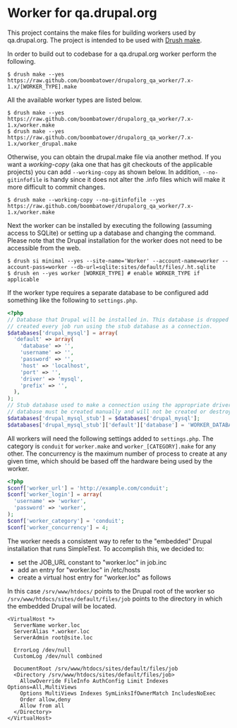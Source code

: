# Worker for qa.drupal.org

This project contains the make files for building workers used by qa.drupal.org. The project is intended to be used with [Drush make](http://drupal.org/project/drush).

In order to build out to codebase for a qa.drupal.org worker perform the following.

    $ drush make --yes https://raw.github.com/boombatower/drupalorg_qa_worker/7.x-1.x/[WORKER_TYPE].make

All the available worker types are listed below.

    $ drush make --yes https://raw.github.com/boombatower/drupalorg_qa_worker/7.x-1.x/worker.make
    $ drush make --yes https://raw.github.com/boombatower/drupalorg_qa_worker/7.x-1.x/worker_drupal.make

Otherwise, you can obtain the drupal.make file via another method. If you want a *working-copy* (aka one that has git checkouts of the applicable projects) you can add `--working-copy` as shown below. In addition, `--no-gitinfofile` is handy since it does not alter the .info files which will make it more difficult to commit changes.

    $ drush make --working-copy --no-gitinfofile --yes https://raw.github.com/boombatower/drupalorg_qa_worker/7.x-1.x/worker.make

Next the worker can be installed by executing the following (assuming access to SQLite) or setting up a database and changing the command. Please note that the Drupal installation for the worker does not need to be accessible from the web.

    $ drush si minimal --yes --site-name='Worker' --account-name=worker --account-pass=worker --db-url=sqlite:sites/default/files/.ht.sqlite
    $ drush en --yes worker [WORKER_TYPE] # enable WORKER_TYPE if applicable

If the worker type requires a separate database to be configured add something like the following to `settings.php`.

```php
<?php
// Database that Drupal will be installed in. This database is dropped and
// created every job run using the stub database as a connection.
$databases['drupal_mysql'] = array(
  'default' => array(
    'database' => '',
    'username' => '',
    'password' => '',
    'host' => 'localhost',
    'port' => '',
    'driver' => 'mysql',
    'prefix' => '',
  ),
);
// Stub database used to make a connection using the appropriate driver. This
// database must be created manually and will not be created or destroyed.
$databases['drupal_mysql_stub'] = $databases['drupal_mysql'];
$databases['drupal_mysql_stub']['default']['database'] = 'WORKER_DATABASE_STUB';
```

All workers will need the following settings added to `settings.php`. The category is `conduit` for `worker.make` and `worker_[CATEGORY].make` for any other. The concurrency is the maximum number of process to create at any given time, which should be based off the hardware being used by the worker.

```php
<?php
$conf['worker_url'] = 'http://example.com/conduit';
$conf['worker_login'] = array(
  'username' => 'worker',
  'password' => 'worker',
);
$conf['worker_category'] = 'conduit';
$conf['worker_concurrency'] = 4;
```

The worker needs a consistent way to refer to the "embedded" Drupal installation that runs SimpleTest. To accomplish this, we decided to:

  - set the JOB_URL constant to "worker.loc" in job.inc
  - add an entry for "worker.loc" in /etc/hosts
  - create a virtual host entry for "worker.loc" as follows

In this case `/srv/www/htdocs/` points to the Drupal root of the worker so `/srv/www/htdocs/sites/default/files/job` points to the directory in which the embedded Drupal will be located.

    <VirtualHost *>
      ServerName worker.loc
      ServerAlias *.worker.loc
      ServerAdmin root@site.loc

      ErrorLog /dev/null
      CustomLog /dev/null combined

      DocumentRoot /srv/www/htdocs/sites/default/files/job
      <Directory /srv/www/htdocs/sites/default/files/job>
        AllowOverride FileInfo AuthConfig Limit Indexes Options=All,MultiViews
        Options MultiViews Indexes SymLinksIfOwnerMatch IncludesNoExec
        Order allow,deny
        Allow from all
      </Directory>
    </VirtualHost>
